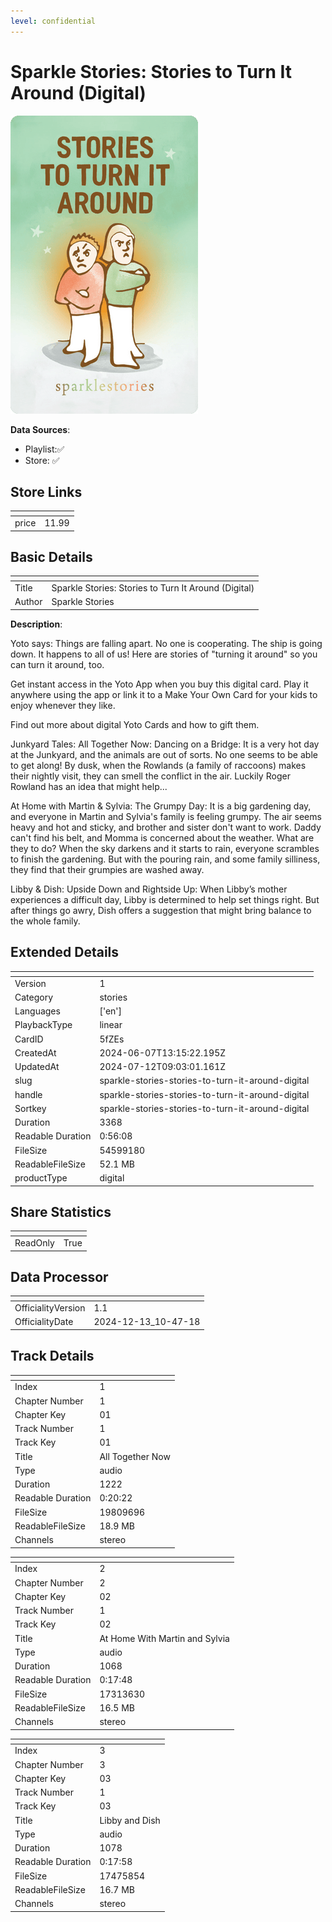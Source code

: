 ```yaml
---
level: confidential
---
```

# Sparkle Stories: Stories to Turn It Around (Digital)

![card_[5fZEs].png](../../img/cards/card_[5fZEs].png)

**Data Sources**: 

- Playlist:✅
- Store: ✅


## Store Links

| <!-- --> | <!-- --> |
| - | - |
| price | 11.99 |


## Basic Details

| <!-- --> | <!-- --> |
| - | - |
| Title | Sparkle Stories: Stories to Turn It Around (Digital) |
| Author | Sparkle Stories |

**Description**:

Yoto says: Things are falling apart. No one is cooperating. The ship is going down. It happens to all of us! Here are stories of "turning it around" so you can turn it around, too.

Get instant access in the Yoto App when you buy this digital card. Play it anywhere using the app or link it to a Make Your Own Card for your kids to enjoy whenever they like.

Find out more about digital Yoto Cards and how to gift them.

Junkyard Tales: All Together Now: Dancing on a Bridge: It is a very hot day at the Junkyard, and the animals are out of sorts. No one seems to be able to get along! By dusk, when the Rowlands (a family of raccoons) makes their nightly visit, they can smell the conflict in the air. Luckily Roger Rowland has an idea that might help...

At Home with Martin & Sylvia: The Grumpy Day: It is a big gardening day, and everyone in Martin and Sylvia's family is feeling grumpy. The air seems heavy and hot and sticky, and brother and sister don't want to work. Daddy can't find his belt, and Momma is concerned about the weather. What are they to do? When the sky darkens and it starts to rain, everyone scrambles to finish the gardening. But with the pouring rain, and some family silliness, they find that their grumpies are washed away.

Libby & Dish: Upside Down and Rightside Up: When Libby’s mother experiences a difficult day, Libby is determined to help set things right. But after things go awry, Dish offers a suggestion that might bring balance to the whole family.


## Extended Details

| <!-- --> | <!-- --> |
| - | - |
| Version | 1 |
| Category | stories |
| Languages | ['en'] |
| PlaybackType | linear |
| CardID | 5fZEs |
| CreatedAt | 2024-06-07T13:15:22.195Z |
| UpdatedAt | 2024-07-12T09:03:01.161Z |
| slug | sparkle-stories-stories-to-turn-it-around-digital |
| handle | sparkle-stories-stories-to-turn-it-around-digital |
| Sortkey | sparkle-stories-stories-to-turn-it-around-digital |
| Duration | 3368 |
| Readable Duration | 0:56:08 |
| FileSize | 54599180 |
| ReadableFileSize | 52.1 MB |
| productType | digital |


## Share Statistics

| <!-- --> | <!-- --> |
| - | - |
| ReadOnly | True |


## Data Processor

| <!-- --> | <!-- --> |
| - | - |
| OfficialityVersion | 1.1
| OfficialityDate | 2024-12-13_10-47-18


## Track Details

| <!-- --> | <!-- --> |
| - | - |
| Index | 1 |
| Chapter Number | 1 |
| Chapter Key | 01 |
| Track Number | 1 |
| Track Key | 01 |
| Title | All Together Now |
| Type | audio |
| Duration | 1222 |
| Readable Duration | 0:20:22 |
| FileSize | 19809696 |
| ReadableFileSize | 18.9 MB |
| Channels | stereo |

| <!-- --> | <!-- --> |
| - | - |
| Index | 2 |
| Chapter Number | 2 |
| Chapter Key | 02 |
| Track Number | 1 |
| Track Key | 02 |
| Title | At Home With Martin and Sylvia |
| Type | audio |
| Duration | 1068 |
| Readable Duration | 0:17:48 |
| FileSize | 17313630 |
| ReadableFileSize | 16.5 MB |
| Channels | stereo |

| <!-- --> | <!-- --> |
| - | - |
| Index | 3 |
| Chapter Number | 3 |
| Chapter Key | 03 |
| Track Number | 1 |
| Track Key | 03 |
| Title | Libby and Dish |
| Type | audio |
| Duration | 1078 |
| Readable Duration | 0:17:58 |
| FileSize | 17475854 |
| ReadableFileSize | 16.7 MB |
| Channels | stereo |

